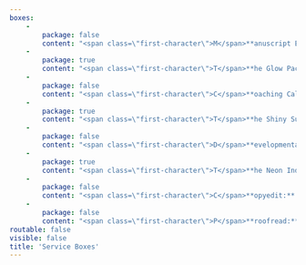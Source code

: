 ```yaml
---
boxes:
    -
        package: false
        content: "<span class=\"first-character\">M</span>**anuscript Evaluation:** \r\nAn evaluation is an in-depth analysis that will help you refine your writing by discussing big-picture edits. It will look at story arc, character development, conflict, pacing, voice, plot, consistency, and more! It is the perfect edit for all types of authors because it helps you grow as a writer beyond one manuscript while still improving your piece. You will receive a 5- to 8-page letter full of actionable feedback that breaks down the strengths and weaknesses in your manuscript. _Includes a 30-minute coaching call._\r\n\r\n**Cost:** 0.8 cents per word, $350 minimum\r\n\r\n_**Optional Add-on:** Comprehensive margin notes on the first 25 pages - $60_\r\n\r\n<a class=\"button quick-contact\" href=\"#\" data-featherlight=\"#contact-form\" data-select=\"evaluation\">Get Started</a>\r\n"
    -
        package: true
        content: "<span class=\"first-character\">T</span>**he Glow Package:** _aka Evaluation Plus._ Manuscript evaluations provide you with actionable, in-depth feedback, but after you have made changes based on that feedback, it can be hard to tell if your changes led to an improvement, need to go further, or didn’t work at all. With the Glow Package, you get a second-round review on top of the manuscript evaluation. This results in a 5- to 8-page evaluation and then a follow-up 1- to 2-page critique of your edited manuscript. _Includes a 30-minute coaching call._\r\n\r\n**Cost:** 1.2 cents per word\r\n\r\n_**Optional Add-on:** Comprehensive margin notes on the first 25 pages - $60_\r\n\r\n<a class=\"button quick-contact\" href=\"#\" data-featherlight=\"#contact-form\" data-select=\"glow\">Get Started</a>"
    -
        package: false
        content: "<span class=\"first-character\">C</span>**oaching Call:** \r\nDo you need advice on your writing but aren’t ready for an edit? Already had an edit but unsure where to go next? Coaching calls allow you to get the advice of an editor on various manuscript challenges. As needed, this call can include the editor reading a synopsis or blurb to better acquaint themselves with your writing. Topics can run the gamut from plot brainstorming to characterization to publishing next steps. _(Examples include discussing your plot and homing in on your world-building, creating realistic and flawed characters, building an outline, or even untangling a blocked plot.)_\r\n\r\n**Cost:** $50 per half-hour\r\n\r\n<a class=\"button quick-contact\" href=\"#\" data-featherlight=\"#contact-form\" data-select=\"coaching\">Get Started</a>\r\n"
    -
        package: true
        content: "<span class=\"first-character\">T</span>**he Shiny Submission:**\r\nIf you are planning on querying agents, this is the package for you. We take your submission materials and offer in-depth feedback, giving you steps to make it shiny before sending it off to agents. This package includes a critique of your query, synopsis, and first 50 pages. It results in a 1- to 2-page letter.\r\n\r\n**Cost:** $150, flat rate\r\n\r\n<a class=\"button quick-contact\" href=\"#\" data-featherlight=\"#contact-form\" data-select=\"shiny\">Get Started</a>\r\n\r\n\r\n\r\n"
    -
        package: false
        content: "<span class=\"first-character\">D</span>**evelopmental Edit:**\r\nA developmental edit will help you refine your writing by working on story structure, pacing, character development, voice, clarity, and plot. It looks at the big picture as well as writing technique. You will receive a 5- to 8-page analysis breaking down strengths and weaknesses in your manuscript as well as comprehensive margin notes within your pages. _Includes a 30-minute coaching call._\r\n\r\n**Cost:** Starts at 2 cents per word\r\n\r\n<a class=\"button quick-contact\" href=\"#\" data-featherlight=\"#contact-form\" data-select=\"developmental\">Get Started</a>\r\n"
    -
        package: true
        content: "<span class=\"first-character\">T</span>**he Neon Indie Bundle:**\r\nAre you an indie author or planning to self-publish? This bundle gives you everything you need to polish your manuscript before publication. We will take you from big-picture edits all the way to spelling and grammar fixes. This bundle includes a manuscript evaluation, a second-round review (the Glow Package), and a copyedit. \r\n\r\n**Cost:** 2.4 cents per word (word count to be reevaluated between rounds)\r\n\r\n<a class=\"button quick-contact\" href=\"#\" data-featherlight=\"#contact-form\" data-select=\"neon\">Get Started</a>"
    -
        package: false
        content: "<span class=\"first-character\">C</span>**opyedit:** After you’ve polished your book via developmental edits and revision, it’s time for a copyedit. We will comb through your novel and edit for grammar, punctuation, and consistency of style. Minor changes in wording or light rewrites may also be made for clarity.\r\n\r\n**Cost:** Starts at 1.2 cents per word\r\n\r\n<a class=\"button quick-contact\" href=\"#\" data-featherlight=\"#contact-form\" data-select=\"copy\">Get Started</a>\r\n"
    -
        package: false
        content: "<span class=\"first-character\">P</span>**roofread:** Once your manuscript has been professionally edited and copyedited, you're ready for a proofread. During this final stage of revisions, we will make sure your work is reader-ready by correcting typos, misused words, and other embarrassing errors.\r\n\r\n**Cost:** Starts at 0.75 cents per word\r\n\r\n<a class=\"button quick-contact\" href=\"#\" data-featherlight=\"#contact-form\" data-select=\"proofread\">Get Started</a>\r\n"
routable: false
visible: false
title: 'Service Boxes'
---
```


